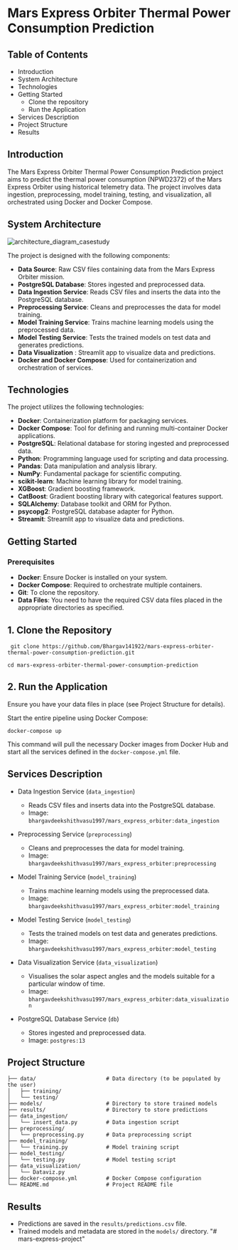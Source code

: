 
# Mars Express Orbiter Thermal Power Consumption Prediction

## Table of Contents

* Introduction
* System Architecture
* Technologies
* Getting Started
    * Clone the repository
    * Run the Application
* Services Description
* Project Structure
* Results

## Introduction

The Mars Express Orbiter Thermal Power Consumption Prediction project aims to predict the thermal power consumption (NPWD2372) of the Mars Express Orbiter using historical telemetry data. The project involves data ingestion, preprocessing, model training, testing, and visualization, all orchestrated using Docker and Docker Compose.

## System Architecture
![architecture_diagram_casestudy](https://github.com/user-attachments/assets/2a16de0e-1299-43a5-aba8-e09585d61214)

The project is designed with the following components:

* **Data Source**: Raw CSV files containing data from the Mars Express Orbiter mission.
* **PostgreSQL Database**: Stores ingested and preprocessed data.
* **Data Ingestion Service**: Reads CSV files and inserts the data into the PostgreSQL database.
* **Preprocessing Service**: Cleans and preprocesses the data for model training.
* **Model Training Service**: Trains machine learning models using the preprocessed data.
* **Model Testing Service**: Tests the trained models on test data and generates predictions.
* **Data Visualization** : Streamlit app to visualize data and predictions.
* **Docker and Docker Compose**: Used for containerization and orchestration of services.

## Technologies
The project utilizes the following technologies:

* **Docker**: Containerization platform for packaging services.
* **Docker Compose**: Tool for defining and running multi-container Docker applications.
* **PostgreSQL**: Relational database for storing ingested and preprocessed data.
* **Python**: Programming language used for scripting and data processing.
* **Pandas**: Data manipulation and analysis library.
* **NumPy**: Fundamental package for scientific computing.
* **scikit-learn**: Machine learning library for model training.
* **XGBoost**: Gradient boosting framework.
* **CatBoost**: Gradient boosting library with categorical features support.
* **SQLAlchemy**: Database toolkit and ORM for Python.
* **psycopg2**: PostgreSQL database adapter for Python.
* **Streamit**: Streamlit app to visualize data and predictions.

## Getting Started
### Prerequisites
* **Docker**: Ensure Docker is installed on your system.
* **Docker Compose**: Required to orchestrate multiple containers.
* **Git**: To clone the repository.
* **Data Files**: You need to have the required CSV data files placed in the appropriate directories as specified.

## 1. Clone the Repository

``` git clone https://github.com/Bhargav141922/mars-express-orbiter-thermal-power-consumption-prediction.git```

```cd mars-express-orbiter-thermal-power-consumption-prediction ```

## 2. Run the Application
Ensure you have your data files in place (see Project Structure for details).

Start the entire pipeline using Docker Compose:

```docker-compose up```

This command will pull the necessary Docker images from Docker Hub and start all the services defined in the ```docker-compose.yml``` file.

## Services Description
* Data Ingestion Service (```data_ingestion```)

    * Reads CSV files and inserts data into the PostgreSQL database.
    * Image: ```bhargavdeekshithvasu1997/mars_express_orbiter:data_ingestion```
* Preprocessing Service (```preprocessing```)

    * Cleans and preprocesses the data for model training.
    * Image: ```bhargavdeekshithvasu1997/mars_express_orbiter:preprocessing```
* Model Training Service (```model_training```)

    * Trains machine learning models using the preprocessed data.
    * Image: ```bhargavdeekshithvasu1997/mars_express_orbiter:model_training```
* Model Testing Service (```model_testing```)

    * Tests the trained models on test data and generates predictions.
    * Image: ```bhargavdeekshithvasu1997/mars_express_orbiter:model_testing```
* Data Visualization Service (```data_visualization```)
    * Visualises the solar aspect angles and the models suitable for a particular window of time.
    * Image: ```bhargavdeekshithvasu1997/mars_express_orbiter:data_visualization```
* PostgreSQL Database Service (```db```)

    * Stores ingested and preprocessed data.
    * Image: ```postgres:13```

## Project Structure

```
├── data/                      # Data directory (to be populated by the user)
│   ├── training/
│   └── testing/
├── models/                    # Directory to store trained models
├── results/                   # Directory to store predictions
├── data_ingestion/
│   └── insert_data.py         # Data ingestion script
├── preprocessing/
│   └── preprocessing.py       # Data preprocessing script
├── model_training/
│   └── training.py            # Model training script
├── model_testing/
│   └── testing.py             # Model testing script
├── data_visualization/
│   └── Dataviz.py 
├── docker-compose.yml         # Docker Compose configuration
└── README.md                  # Project README file
```

## Results

* Predictions are saved in the ```results/predictions.csv``` file.
* Trained models and metadata are stored in the ```models/``` directory.
"# mars-express-project" 

